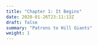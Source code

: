 ```yaml
---
title: "Chapter 1: It Begins"
date: 2020-01-26T23:11:13Z
draft: false
summary: "Patrons to Hill Giants"
weight: 1
---
```


